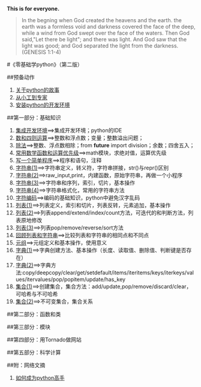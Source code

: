**This is for everyone.**

>In the begning when God created the heavens and the earth. the earth was a formless void and darkness covered the face of the deep, while a wind from God swept over the face of the waters. Then God said,"Let there be light"; and there was light. And God saw that the light was good; and God separated the light from the darkness. (GENESIS 1:1-4)

#《零基础学python》（第二版）

##预备动作

1. [关于python的故事](./01.md)
2. [从小工到专家](./02.md)
3. [安装python的开发环境](./03.md)

##第一部分：基础知识

1. [集成开发环境](./101.md)==>集成开发环境；python的IDE
2. [数和四则运算](./102.md)==>整数和浮点数；变量；整数溢出问题；
3. [除法](./103.md)==>整数、浮点数相除；from __future__ import division；余数；四舍五入；
4. [常用数学函数和运算优先级](./104.md)==>math模块，求绝对值，运算优先级
5. [写一个简单程序](./105.md)==>程序和语句，注释
6. [字符串(1)](./106.md)==>字符串定义，转义符，字符串拼接，str()与repr()区别
7. [字符串(2)](./107.md)==>raw_input,print，内建函数，原始字符串，再做一个小程序
8. [字符串(3)](./108.md)==>字符串和序列，索引，切片，基本操作
9. [字符串(4)](./109.md)==>字符串格式化，常用的字符串方法
10. [字符编码](./110.md)==>编码的基础知识，python中避免汉字乱码
11. [列表(1)](./111.md)==>列表定义，索引和切片，列表反转，元素追加，基本操作
12. [列表(2)](./112.md)==>列表append/extend/index/count方法，可迭代的和判断方法，列表原地修改
13. [列表(3)](./113.md)==>列表pop/remove/reverse/sort方法
14. [回顾列表和字符串](./114.md)==>比较列表和字符串的相同点和不同点
15. [元组](./115.md)==>元组定义和基本操作，使用意义
16. [字典(1)](./116.md)==>字典创建方法、基本操作（长度、读取值、删除值、判断键是否存在）
17. [字典(2)](./117.md)==>字典方法:copy/deepcopy/clear/get/setdefault/items/iteritems/keys/iterkeys/values/itervalues/pop/popitem/update/has_key
18. [集合(1)](./118.md)==>创建集合，集合方法：add/update,pop/remove/discard/clear，可哈希与不可哈希
19. [集合(2)](./119.md)==>不可变集合，集合关系

##第二部分：函数和类

##第三部分：模块

##第四部分：用Tornado做网站

##第五部分：科学计算

##附：网络文摘

1. [如何成为python高手](./n001.md)
